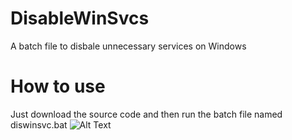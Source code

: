 # DisableWinSvcs
A batch file to disbale unnecessary services on Windows

# How to use
Just download the source code and then run the batch file named diswinsvc.bat
![Alt Text](https://github.com/TigaxMT/Clevit/blob/master/img.png)
